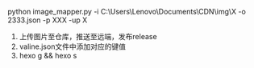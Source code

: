 python image_mapper.py -i C:\Users\Lenovo\Documents\CDN\img\X -o 2333.json -p XXX -up X


1. 上传图片至仓库，推送至远端，发布release
2. valine.json文件中添加对应的键值
3. hexo g && hexo s